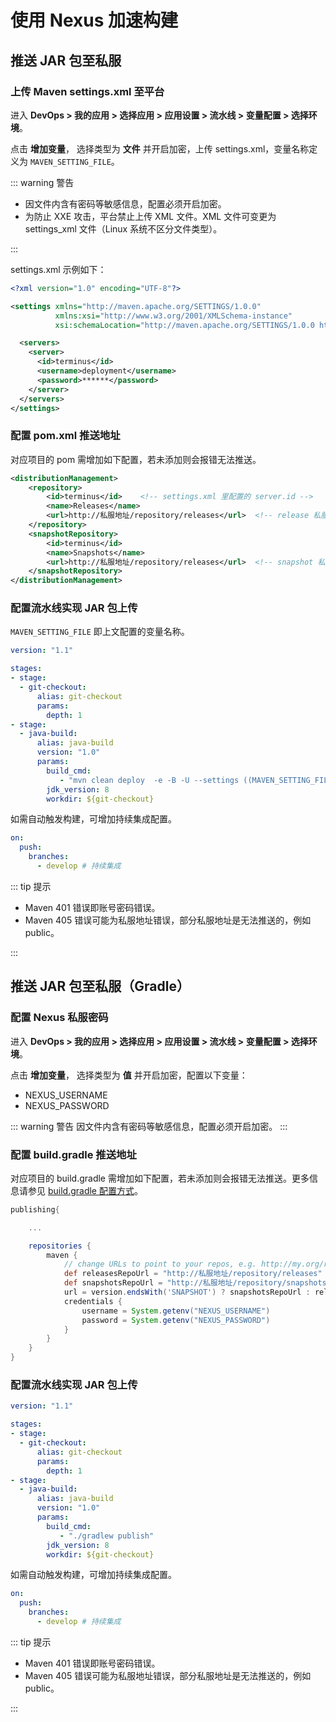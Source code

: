 # 使用 Nexus 加速构建 

## 推送 JAR 包至私服

### 上传 Maven settings.xml 至平台

进入 **DevOps > 我的应用 > 选择应用 > 应用设置 > 流水线 > 变量配置 > 选择环境**。

点击 **增加变量**， 选择类型为 **文件** 并开启加密，上传 settings.xml，变量名称定义为 `MAVEN_SETTING_FILE`。

::: warning 警告

* 因文件内含有密码等敏感信息，配置必须开启加密。
* 为防止 XXE 攻击，平台禁止上传 XML 文件。XML 文件可变更为  settings_xml 文件（Linux 系统不区分文件类型）。

:::

settings.xml 示例如下：

```xml
<?xml version="1.0" encoding="UTF-8"?>

<settings xmlns="http://maven.apache.org/SETTINGS/1.0.0"
          xmlns:xsi="http://www.w3.org/2001/XMLSchema-instance"
          xsi:schemaLocation="http://maven.apache.org/SETTINGS/1.0.0 http://maven.apache.org/xsd/settings-1.0.0.xsd">

  <servers>
    <server>
      <id>terminus</id>
      <username>deployment</username>
      <password>******</password>
    </server>
  </servers>
</settings>
```

### 配置 pom.xml 推送地址

对应项目的 pom 需增加如下配置，若未添加则会报错无法推送。

```xml
<distributionManagement>
    <repository>
        <id>terminus</id>    <!-- settings.xml 里配置的 server.id -->
        <name>Releases</name>
        <url>http://私服地址/repository/releases</url>  <!-- release 私服的地址 -->
    </repository>
    <snapshotRepository>
        <id>terminus</id>
        <name>Snapshots</name>
        <url>http://私服地址/repository/releases</url>  <!-- snapshot 私服的地址 -->
    </snapshotRepository>
</distributionManagement>
```

### 配置流水线实现 JAR 包上传

`MAVEN_SETTING_FILE` 即上文配置的变量名称。

```yaml
version: "1.1"

stages:
- stage:
  - git-checkout:
      alias: git-checkout
      params:
        depth: 1
- stage:
  - java-build:
      alias: java-build
      version: "1.0"
      params:
        build_cmd:
           - "mvn clean deploy  -e -B -U --settings ((MAVEN_SETTING_FILE)) -Dmaven.test.skip"
        jdk_version: 8
        workdir: ${git-checkout}
```

如需自动触发构建，可增加持续集成配置。

```yaml
on:
  push:
    branches:
      - develop # 持续集成
```

::: tip 提示

* Maven 401 错误即账号密码错误。
* Maven 405 错误可能为私服地址错误，部分私服地址是无法推送的，例如 public。

:::

## 推送 JAR 包至私服（Gradle）

### 配置 Nexus 私服密码

进入 **DevOps > 我的应用 > 选择应用 > 应用设置 > 流水线 > 变量配置 > 选择环境**。

点击 **增加变量**， 选择类型为 **值** 并开启加密，配置以下变量：

- NEXUS_USERNAME
- NEXUS_PASSWORD

::: warning 警告
因文件内含有密码等敏感信息，配置必须开启加密。
:::

### 配置 build.gradle 推送地址

对应项目的 build.gradle 需增加如下配置，若未添加则会报错无法推送。更多信息请参见 [build.gradle 配置方式](https://docs.gradle.org/current/userguide/publishing_maven.html)。

```groovy
publishing{

    ...

    repositories {
        maven {
            // change URLs to point to your repos, e.g. http://my.org/repo
            def releasesRepoUrl = "http://私服地址/repository/releases"
            def snapshotsRepoUrl = "http://私服地址/repository/snapshots"
            url = version.endsWith('SNAPSHOT') ? snapshotsRepoUrl : releasesRepoUrl
            credentials {
                username = System.getenv("NEXUS_USERNAME")
                password = System.getenv("NEXUS_PASSWORD")
            }
        }
    }
}
```

### 配置流水线实现 JAR 包上传

```yaml
version: "1.1"

stages:
- stage:
  - git-checkout:
      alias: git-checkout
      params:
        depth: 1
- stage:
  - java-build:
      alias: java-build
      version: "1.0"
      params:
        build_cmd:
           - "./gradlew publish"
        jdk_version: 8
        workdir: ${git-checkout}
```

如需自动触发构建，可增加持续集成配置。

```yaml
on:
  push:
    branches:
      - develop # 持续集成
```

::: tip 提示

* Maven 401 错误即账号密码错误。
* Maven 405 错误可能为私服地址错误，部分私服地址是无法推送的，例如 public。

:::
